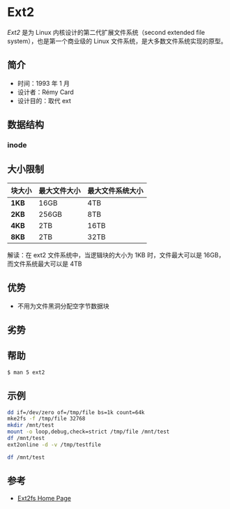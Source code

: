 # Ext2

_Ext2_ 是为 Linux 内核设计的第二代扩展文件系统（second extended file system），也是第一个商业级的 Linux 文件系统，是大多数文件系统实现的原型。

## 简介

* 时间：1993 年 1 月
* 设计者：Rémy Card
* 设计目的：取代 ext

## 数据结构

### inode



## 大小限制

| 块大小  | 最大文件大小 | 最大文件系统大小 |
| ------- | ------------ | ---------------- |
| **1KB** | 16GB         | 4TB              |
| **2KB** | 256GB        | 8TB              |
| **4KB** | 2TB          | 16TB             |
| **8KB** | 2TB          | 32TB             |

解读：在 ext2 文件系统中，当逻辑块的大小为 1KB 时，文件最大可以是 16GB，而文件系统最大可以是 4TB

## 优势

* 不用为文件黑洞分配空字节数据块

## 劣势

## 帮助

```sh
$ man 5 ext2
```

## 示例

```sh
dd if=/dev/zero of=/tmp/file bs=1k count=64k
mke2fs -f /tmp/file 32768
mkdir /mnt/test
mount -o loop,debug,check=strict /tmp/file /mnt/test
df /mnt/test
ext2online -d -v /tmp/testfile

df /mnt/test
```

## 参考

* [Ext2fs Home Page](http://e2fsprogs.sourceforge.net/ext2.html)